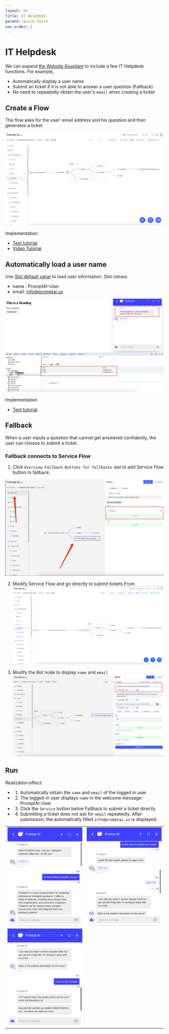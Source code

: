 ```yaml
---
layout: en
title: IT Helpdesk 
parent: Quick Start
nav_order: 2
---
```

# IT Helpdesk
We can expand [the Website Asssitant](/docs/quick_start/knowledge_base/) to include a few IT Helpdesk functions.  For example,
- Automatically display a user name
- Submit an ticket if it is not able to answer a user question (Fallback)
- No need to repeatedly obtain the user's `email` when creating a ticket

## Create a Flow
The flow asks for the user' email address and his question and then generates a ticket.

![img.png](/assets/images/quick_start/flow/flow-01.png)

Implementation:
- [Text tutorial](/docs/tutorial/form/)
- [Video Tutorial](/docs/example/form/)

## Automatically load a user name
Use [Slot default value](/docs/tutorial/slot_config/#default-value) to load user information.
Slot values:
- name : PromptAI-User
- email: info@promptai.us

![fill-slot-06.png](/assets/images/quick_start/flow/flow-02.png)

Implementation
- [Text tutorial](/docs/advance_control/fill_slots/)

## Fallback
When a user inputs a question that cannot get answered confidently, the user can choose to submit a ticket.

### Fallback connects to Service Flow
1. Click `Overview-Fallback-Buttons for fallbacks-Add` to add Service Flow button to fallback.

![img.png](/assets/images/quick_start/flow/flow-03.png)

2. Modify Service Flow and go directly to submit tickets From
![img_1.png](/assets/images/quick_start/flow/flow-04.png)

3. Modify the Bot node to display `name` and `email`
![img.png](/assets/images/quick_start/flow/flow-05.png)

## Run
Realization effect:
- 1. Automatically obtain the `name` and `email` of the logged in user
- 2. The logged-in user displays `name` in the welcome message: PromptAI-User
- 3. Click the `Service` button below Fallback to submit a ticket directly
- 4. Submitting a ticket does not ask for `email` repeatedly. After submission, the automatically filled `info@promptai.us` is displayed.

<table>
  <tr>
    <td><img src="/assets/images/quick_start/flow/flow-06.png" alt=""></td>
    <td><img src="/assets/images/quick_start/flow/flow-07.png" alt=""></td>
  </tr>
  <tr>
     <td><img src="/assets/images/quick_start/flow/flow-08.png" alt=""></td>
  </tr>
</table>
